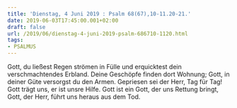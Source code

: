 ```yaml
---
title: 'Dienstag, 4 Juni 2019 : Psalm 68(67),10-11.20-21.'
date: 2019-06-03T17:45:00.001+02:00
draft: false
url: /2019/06/dienstag-4-juni-2019-psalm-686710-1120.html
tags: 
- PSALMUS
---
```


Gott, du ließest Regen strömen in Fülle und erquicktest dein verschmachtendes Erbland. Deine Geschöpfe finden dort Wohnung; Gott, in deiner Güte versorgst du den Armen. Gepriesen sei der Herr, Tag für Tag! Gott trägt uns, er ist unsre Hilfe. Gott ist ein Gott, der uns Rettung bringt, Gott, der Herr, führt uns heraus aus dem Tod.